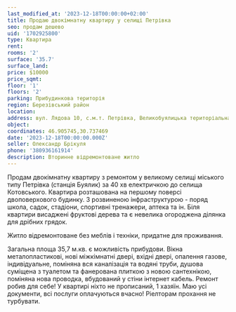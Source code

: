 ```yaml
---
last_modified_at: '2023-12-18T00:00:00+02:00'
title: Продаю двокімнатну квартиру у селищі Петрівка
seo: продам дешево
uid: '1702925800'
type: Квартира
rent:
rooms: '2'
surface: '35.7'
surface_land:
price: $10000
price_sqmt:
floor: '1'
floors: '2'
parking: Прибудинкова територія
region: Березівський район
location:
address: вул. Лядова 10, с.м.т. Петрівка, Великобуялицька територіальна громада
object:
coordinates: 46.905745,30.737469
date: '2023-12-18T00:00:00.000Z'
seller: Олександр Брікуля
phone: '380936161914'
description: Вторинне відремонтоване житло
---
```


Продам двокімнатну квартиру з ремонтом у великому селищі міського типу Петрівка (станція Буялик) за 40 хв електричкою до селища Котовського. Квартира розташована на першому поверсі двоповерхового будинку. З розвиненою інфраструктурою - поряд школа, садок, стадіони, спортивні тренажери, аптека та ін. Біля квартири висаджені фруктові дерева та є невелика огороджена ділянка для дрібних грядок.

Житло відремонтоване без меблів і техніки, придатне для проживання.

Загальна площа 35,7 м.кв. є можливість прибудови. Вікна металопластикові, нові міжкімнатні двері, вхідні двері, опалення газове, індивідуальне, поміняна вся каналізація та водяні труби, душова суміщена з туалетом та фанерована плиткою з новою сантехнікою, поміняна нова проводка, вбудований у стіни інтернет кабель. Ремонт робив для себе! У квартирі ніхто не прописаний, 1 хазяїн. Маю усі документи, всі послуги оплачуються вчасно! Ріелторам прохання не турбувати.
